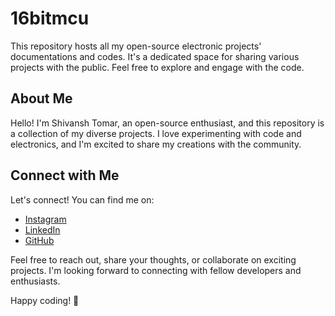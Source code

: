 # 16bitmcu

This repository hosts all my open-source electronic projects' documentations and codes. It's a dedicated space for sharing various projects with the public. Feel free to explore and engage with the code.

## About Me

Hello! I'm Shivansh Tomar, an open-source enthusiast, and this repository is a collection of my diverse projects. I love experimenting with code and electronics, and I'm excited to share my creations with the community.

## Connect with Me

Let's connect! You can find me on:

- [Instagram](https://instagram.com/azhilus)
- [LinkedIn](https://www.linkedin.com/in/shivtomar30)
- [GitHub](https://github.com/azhilus)

Feel free to reach out, share your thoughts, or collaborate on exciting projects. I'm looking forward to connecting with fellow developers and enthusiasts.

Happy coding! 🚀
